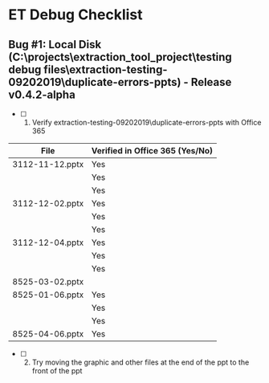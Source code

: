 # ET Debug Checklist

## Bug #1: Local Disk (C:\projects\extraction_tool_project\testing debug files\extraction-testing-09202019\duplicate-errors-ppts) - Release v0.4.2-alpha  

* [ ] 1. Verify extraction-testing-09202019\duplicate-errors-ppts with Office 365
    
|File               | Verified in Office 365 (Yes/No)
|-------------------|---------------------------------|
|3112-11-12.pptx    | Yes                             |
|                   | Yes                             |
|                   | Yes                             |
|3112-12-02.pptx    | Yes                             |
|                   | Yes                             |
|                   | Yes                             |
|3112-12-04.pptx    | Yes                             |
|                   | Yes                             |
|                   | Yes                             |
|8525-03-02.pptx    |                                 |
|8525-01-06.pptx    | Yes                             |
|                   | Yes                             |
|                   | Yes                             |
|8525-04-06.pptx    | Yes                             |

* [ ] 2. Try moving the graphic and other files at the end of the ppt to the front of the ppt